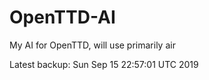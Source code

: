 # OpenTTD-AI
My AI for OpenTTD, will use primarily air

Latest backup: Sun Sep 15 22:57:01 UTC 2019
